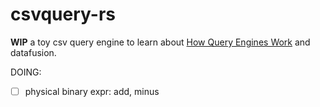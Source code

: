 # csvquery-rs

**WIP** a toy csv query engine to learn about [How Query Engines Work](https://leanpub.com/how-query-engines-work) and datafusion.

DOING:
- [ ] physical binary expr: add, minus